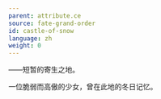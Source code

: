 ```yaml
---
parent: attribute.ce
source: fate-grand-order
id: castle-of-snow
language: zh
weight: 0
---
```


——短暂的寄生之地。

一位脆弱而高傲的少女，曾在此地的冬日记忆。
